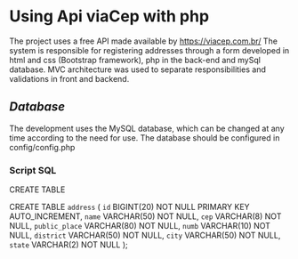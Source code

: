 # Using Api viaCep with php

The project uses a free API made available by https://viacep.com.br/
The system is responsible for registering addresses through a form developed in html and css (Bootstrap framework), php  in the back-end and mySql database.
MVC architecture was used to separate responsibilities and validations in front and backend.

## *Database*
The development uses the MySQL database, which can be changed at any time according to the need for use. The database should be configured in config/config.php

### Script SQL

CREATE TABLE <your db_name>

CREATE TABLE `address` (
    `id`            BIGINT(20)  NOT NULL PRIMARY KEY AUTO_INCREMENT,
    `name`          VARCHAR(50) NOT NULL,
    `cep`           VARCHAR(8)  NOT NULL,
    `public_place`  VARCHAR(80) NOT NULL,
    `numb`          VARCHAR(10) NOT NULL,
    `district`      VARCHAR(50) NOT NULL,
    `city`          VARCHAR(50) NOT NULL,
    `state`         VARCHAR(2)  NOT NULL
);
